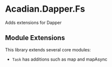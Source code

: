 # Acadian.Dapper.Fs

Adds extensions for Dapper

## Module Extensions

This library extends several core modules:

- `Task` has additions such as map and mapAsync

